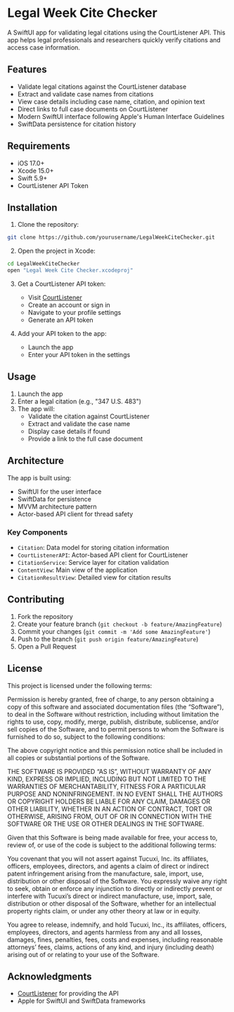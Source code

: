 # Legal Week Cite Checker

A SwiftUI app for validating legal citations using the CourtListener API. This app helps legal professionals and researchers quickly verify citations and access case information.

## Features

- Validate legal citations against the CourtListener database
- Extract and validate case names from citations
- View case details including case name, citation, and opinion text
- Direct links to full case documents on CourtListener
- Modern SwiftUI interface following Apple's Human Interface Guidelines
- SwiftData persistence for citation history

## Requirements

- iOS 17.0+
- Xcode 15.0+
- Swift 5.9+
- CourtListener API Token

## Installation

1. Clone the repository:
```bash
git clone https://github.com/yourusername/LegalWeekCiteChecker.git
```

2. Open the project in Xcode:
```bash
cd LegalWeekCiteChecker
open "Legal Week Cite Checker.xcodeproj"
```

3. Get a CourtListener API token:
   - Visit [CourtListener](https://www.courtlistener.com)
   - Create an account or sign in
   - Navigate to your profile settings
   - Generate an API token

4. Add your API token to the app:
   - Launch the app
   - Enter your API token in the settings

## Usage

1. Launch the app
2. Enter a legal citation (e.g., "347 U.S. 483")
3. The app will:
   - Validate the citation against CourtListener
   - Extract and validate the case name
   - Display case details if found
   - Provide a link to the full case document

## Architecture

The app is built using:
- SwiftUI for the user interface
- SwiftData for persistence
- MVVM architecture pattern
- Actor-based API client for thread safety

### Key Components

- `Citation`: Data model for storing citation information
- `CourtListenerAPI`: Actor-based API client for CourtListener
- `CitationService`: Service layer for citation validation
- `ContentView`: Main view of the application
- `CitationResultView`: Detailed view for citation results

## Contributing

1. Fork the repository
2. Create your feature branch (`git checkout -b feature/AmazingFeature`)
3. Commit your changes (`git commit -m 'Add some AmazingFeature'`)
4. Push to the branch (`git push origin feature/AmazingFeature`)
5. Open a Pull Request

## License

This project is licensed under the following terms:

Permission is hereby granted, free of charge, to any person obtaining a copy of this software and associated documentation files (the “Software”), to deal in the Software without restriction, including without limitation the rights to use, copy, modify, merge, publish, distribute, sublicense, and/or sell copies of the Software, and to permit persons to whom the Software is furnished to do so, subject to the following conditions:

The above copyright notice and this permission notice shall be included in all copies or substantial portions of the Software.

THE SOFTWARE IS PROVIDED “AS IS”, WITHOUT WARRANTY OF ANY KIND, EXPRESS OR IMPLIED, INCLUDING BUT NOT LIMITED TO THE WARRANTIES OF MERCHANTABILITY, FITNESS FOR A PARTICULAR PURPOSE AND NONINFRINGEMENT. IN NO EVENT SHALL THE AUTHORS OR COPYRIGHT HOLDERS BE LIABLE FOR ANY CLAIM, DAMAGES OR OTHER LIABILITY, WHETHER IN AN ACTION OF CONTRACT, TORT OR OTHERWISE, ARISING FROM, OUT OF OR IN CONNECTION WITH THE SOFTWARE OR THE USE OR OTHER DEALINGS IN THE SOFTWARE.

Given that this Software is being made available for free, your access to, review of, or use of the code is subject to the additional following terms:

You covenant that you will not assert against Tucuxi, Inc. its affiliates, officers, employees, directors, and agents a claim of direct or indirect patent infringement arising from the manufacture, sale, import, use, distribution or other disposal of the Software.  You expressly waive any right to seek, obtain or enforce any injunction to directly or indirectly prevent or interfere with Tucuxi’s direct or indirect manufacture, use, import, sale, distribution or other disposal of the Software, whether for an intellectual property rights claim, or under any other theory at law or in equity. 


You agree to release, indemnify, and hold Tucuxi, Inc., its affiliates, officers, employees, directors, and agents harmless from any and all losses, damages, fines, penalties, fees, costs and expenses, including reasonable attorneys’ fees, claims, actions of any kind, and injury (including death) arising out of or relating to your use of the Software.




## Acknowledgments

- [CourtListener](https://www.courtlistener.com) for providing the API
- Apple for SwiftUI and SwiftData frameworks 
